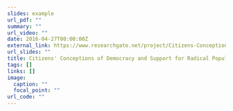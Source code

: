 ```yaml
---
slides: example
url_pdf: ""
summary: ""
url_video: ""
date: 2016-04-27T00:00:00Z
external_link: https://www.researchgate.net/project/Citizens-Conceptions-of-Democracy-and-Support-for-Radical-Populist-Parties
url_slides: ""
title: Citizens' Conceptions of Democracy and Support for Radical Populist Parties
tags: []
links: []
image:
  caption: ""
  focal_point: ""
url_code: ""
---
```

